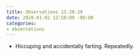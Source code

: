 ```yaml
---
title: Observations 12-20-19
date: 2020-01-02 12:58:00 -06:00
categories:
- observations
---
```


- Hiccuping and accidentally farting. Repeatedly.